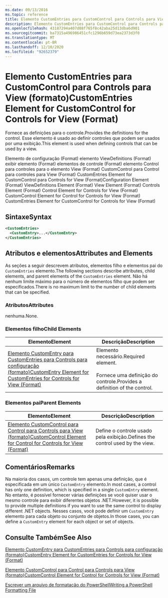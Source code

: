 ```yaml
---
ms.date: 09/13/2016
ms.topic: reference
title: Elemento CustomEntries para CustomControl para Controls para View (formato)
description: Elemento CustomEntries para CustomControl para Controls para View (formato)
ms.openlocfilehash: 43187294a407d08f765f8c42aba25d13dba6d901
ms.sourcegitcommit: ba7315a496986451cfc1296b659d73ea2373d3f0
ms.translationtype: MT
ms.contentlocale: pt-BR
ms.lasthandoff: 12/10/2020
ms.locfileid: "92652379"
---
```

# <a name="customentries-element-for-customcontrol-for-controls-for-view-format"></a><span data-ttu-id="ed31c-103">Elemento CustomEntries para CustomControl para Controls para View (formato)</span><span class="sxs-lookup"><span data-stu-id="ed31c-103">CustomEntries Element for CustomControl for Controls for View (Format)</span></span>

<span data-ttu-id="ed31c-104">Fornece as definições para o controle.</span><span class="sxs-lookup"><span data-stu-id="ed31c-104">Provides the definitions for the control.</span></span> <span data-ttu-id="ed31c-105">Esse elemento é usado ao definir controles que podem ser usados por uma exibição.</span><span class="sxs-lookup"><span data-stu-id="ed31c-105">This element is used when defining controls that can be used by a view.</span></span>

<span data-ttu-id="ed31c-106">Elemento de configuração (Format) elemento ViewDefinitions (Format) exibir elemento (Format) elementos de controle (Format) elemento Control para controles para o elemento View (Format) CustomControl para Control para controles para View (Format) CustomEntries Element for CustomControl para Controls for View (Format)</span><span class="sxs-lookup"><span data-stu-id="ed31c-106">Configuration Element (Format) ViewDefinitions Element (Format) View Element (Format) Controls Element (Format) Control Element for Controls for View (Format) CustomControl Element for Control for Controls for View (Format) CustomEntries Element for CustomControl for Controls for View (Format)</span></span>

## <a name="syntax"></a><span data-ttu-id="ed31c-107">Sintaxe</span><span class="sxs-lookup"><span data-stu-id="ed31c-107">Syntax</span></span>

```xml
<CustomEntries>
  <CustomEntry>...</CustomEntry>
</CustomEntries>
```

## <a name="attributes-and-elements"></a><span data-ttu-id="ed31c-108">Atributos e elementos</span><span class="sxs-lookup"><span data-stu-id="ed31c-108">Attributes and Elements</span></span>

<span data-ttu-id="ed31c-109">As seções a seguir descrevem atributos, elementos filho e elementos pai do `CustomEntries` elemento.</span><span class="sxs-lookup"><span data-stu-id="ed31c-109">The following sections describe attributes, child elements, and parent elements of the `CustomEntries` element.</span></span> <span data-ttu-id="ed31c-110">Não há nenhum limite máximo para o número de elementos filho que podem ser especificados.</span><span class="sxs-lookup"><span data-stu-id="ed31c-110">There is no maximum limit to the number of child elements that can be specified.</span></span>

### <a name="attributes"></a><span data-ttu-id="ed31c-111">Atributos</span><span class="sxs-lookup"><span data-stu-id="ed31c-111">Attributes</span></span>

<span data-ttu-id="ed31c-112">nenhuma.</span><span class="sxs-lookup"><span data-stu-id="ed31c-112">None.</span></span>

### <a name="child-elements"></a><span data-ttu-id="ed31c-113">Elementos filho</span><span class="sxs-lookup"><span data-stu-id="ed31c-113">Child Elements</span></span>

|<span data-ttu-id="ed31c-114">Elemento</span><span class="sxs-lookup"><span data-stu-id="ed31c-114">Element</span></span>|<span data-ttu-id="ed31c-115">Descrição</span><span class="sxs-lookup"><span data-stu-id="ed31c-115">Description</span></span>|
|-------------|-----------------|
|[<span data-ttu-id="ed31c-116">Elemento CustomEntry para CustomEntries para Controls para configuração (formato)</span><span class="sxs-lookup"><span data-stu-id="ed31c-116">CustomEntry Element for CustomEntries for Controls for View (Format)</span></span>](./customentry-element-for-customentries-for-controls-for-view-format.md)|<span data-ttu-id="ed31c-117">Elemento necessário.</span><span class="sxs-lookup"><span data-stu-id="ed31c-117">Required element.</span></span><br /><br /> <span data-ttu-id="ed31c-118">Fornece uma definição do controle.</span><span class="sxs-lookup"><span data-stu-id="ed31c-118">Provides a definition of the control.</span></span>|

### <a name="parent-elements"></a><span data-ttu-id="ed31c-119">Elementos pai</span><span class="sxs-lookup"><span data-stu-id="ed31c-119">Parent Elements</span></span>

|<span data-ttu-id="ed31c-120">Elemento</span><span class="sxs-lookup"><span data-stu-id="ed31c-120">Element</span></span>|<span data-ttu-id="ed31c-121">Descrição</span><span class="sxs-lookup"><span data-stu-id="ed31c-121">Description</span></span>|
|-------------|-----------------|
|[<span data-ttu-id="ed31c-122">Elemento CustomControl para Control para Controls para View (formato)</span><span class="sxs-lookup"><span data-stu-id="ed31c-122">CustomControl Element for Control for Controls for View (Format)</span></span>](./customcontrol-element-for-control-for-controls-for-view-format.md)|<span data-ttu-id="ed31c-123">Define o controle usado pela exibição.</span><span class="sxs-lookup"><span data-stu-id="ed31c-123">Defines the control used by the view.</span></span>|

## <a name="remarks"></a><span data-ttu-id="ed31c-124">Comentários</span><span class="sxs-lookup"><span data-stu-id="ed31c-124">Remarks</span></span>

<span data-ttu-id="ed31c-125">Na maioria dos casos, um controle tem apenas uma definição, que é especificada em um único `CustomEntry` elemento.</span><span class="sxs-lookup"><span data-stu-id="ed31c-125">In most cases, a control has only one definition, which is specified in a single `CustomEntry` element.</span></span> <span data-ttu-id="ed31c-126">No entanto, é possível fornecer várias definições se você quiser usar o mesmo controle para exibir diferentes objetos .NET.</span><span class="sxs-lookup"><span data-stu-id="ed31c-126">However, it is possible to provide multiple definitions if you want to use the same control to display different .NET objects.</span></span> <span data-ttu-id="ed31c-127">Nesses casos, você pode definir um `CustomEntry` elemento para cada objeto ou conjunto de objetos.</span><span class="sxs-lookup"><span data-stu-id="ed31c-127">In those cases, you can define a `CustomEntry` element for each object or set of objects.</span></span>

## <a name="see-also"></a><span data-ttu-id="ed31c-128">Consulte Também</span><span class="sxs-lookup"><span data-stu-id="ed31c-128">See Also</span></span>

[<span data-ttu-id="ed31c-129">Elemento CustomEntry para CustomEntries para Controls para configuração (formato)</span><span class="sxs-lookup"><span data-stu-id="ed31c-129">CustomEntry Element for CustomEntries for Controls for View (Format)</span></span>](./customentry-element-for-customentries-for-controls-for-view-format.md)

[<span data-ttu-id="ed31c-130">Elemento CustomControl para Control para Controls para View (formato)</span><span class="sxs-lookup"><span data-stu-id="ed31c-130">CustomControl Element for Control for Controls for View (Format)</span></span>](./customcontrol-element-for-control-for-controls-for-view-format.md)

[<span data-ttu-id="ed31c-131">Escrever um arquivo de formatação do PowerShell</span><span class="sxs-lookup"><span data-stu-id="ed31c-131">Writing a PowerShell Formatting File</span></span>](./writing-a-powershell-formatting-file.md)
